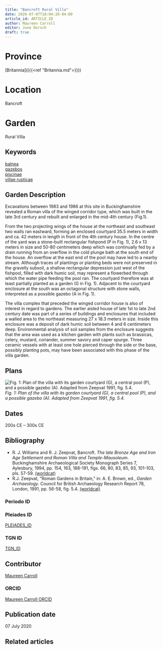 ```yaml
---
title: "Bancroft Rural Villa"
date: 2020-07-07T18:04:20-04:00
article_id: ARTICLE_ID
author: Maureen Carroll
editor: June Dorsch
draft: true
---
```


# Province

[Britannia](({{<ref "Britannia.md">}}))  

# Location

Bancroft

# Garden

Rural Villa

## Keywords

[balnea](http://vocab.getty.edu/page/aat/300120377)  
[gazebos](http://vocab.getty.edu/page/aat/300006798)  
[piscinae]( http://vocab.getty.edu/page/aat/300375619)  
[villae rusticae](http://vocab.getty.edu/page/aat/300005518)  

## Garden Description

Excavations between 1983 and 1986 at this site in Buckinghamshire revealed a Roman villa of the winged corridor type, which was built in the late 3rd century and rebuilt and enlarged in the mid-4th century (Fig.1).   

From the two projecting wings of the house at the northeast and southeast two walls ran eastward, forming an enclosed courtyard 35.5 meters in width and ca. 42 meters in length in front of the 4th century house. In the centre of the yard was a stone-built rectangular fishpond (P in Fig. 1), 2.6 x 13 meters in size and 50-80 centimeters deep which was continually fed by a drain running from an overflow in the cold plunge bath at the south end of the house. An overflow at the east end of the pool may have led to a nearby stream. Although traces of plantings or planting beds were not preserved in the gravelly subsoil, a shallow rectangular depression just west of the fishpool, filled with dark humic soil, may represent a flowerbed through which the water pipe feeding the pool ran. The courtyard therefore was at least partially planted as a garden (G in Fig. 1). Adjacent to the courtyard enclosure at the south was an octagonal structure with stone walls, interpreted as a possible gazebo (A in Fig. 1).

The villa complex that preceded the winged corridor house is also of interest in regard to gardens. The earlier aisled house of late 1st to late 2nd century date was part of a series of buildings and enclosures that included a walled area to the northeast measuring 27 x 18.3 meters in size. Inside this enclosure was a deposit of dark humic soil between 4 and 6 centimeters deep. Environmental analysis of soil samples from the enclosure suggests that the area was used as a kitchen garden with plants such as brassicas, celery, mustard, coriander, summer savory and caper spurge. Three ceramic vessels with at least one hole pierced through the side or the base, possibly planting pots, may have been associated with this phase of the villa garden.

## Plans

![Fig. 1: Plan of the villa with its garden courtyard (G), a central pool (P), and a possible gazebo (A). Adapted from Zeepvat 1991, fig. 5.4.](Bancroft-fig-1.jpg)
*Fig. 1: Plan of the villa with its garden courtyard (G), a central pool (P), and a possible gazebo (A). Adapted from Zeepvat 1991, fig. 5.4.*

## Dates
200s CE – 300s CE

## Bibliography

* R. J. Williams and R. J. Zeepvat, Bancroft. *The late Bronze Age and Iron Age Settlement and Roman Villa and Temple-Mausoleum*. Buckinghamshire Archaeological Society Monograph Series 7, Aylesbury, 1994, pp. 154, 163, 188-191, figs. 66, 80, 83, 85, 93, 101-103, pls. 57-59. [(worldcat)](http://www.worldcat.org/oclc/669708984)
* R.J. Zeepvat, “Roman Gardens in Britain,” in: A. E. Brown, ed., *Garden Archaeology*. Council for British Archaeology Research Report 78, London, 1991, pp. 56-58, fig. 5.4. [(worldcat)](http://www.worldcat.org/oclc/911653165)

### Periodo ID

<!-- [PERIODO_ID](https://pleiades.stoa.org/places/PLEIADES_ID) -->

### Pleiades ID

[PLEIADES_ID](https://pleiades.stoa.org/places/79312)

### TGN ID
[TGN_ID](http://vocab.getty.edu/page/tgn/7030316)

## Contributor

[Maureen Carroll](https://www.sheffield.ac.uk/archaeology/our-people/academic-staff/maureen-carroll)

### ORCID

[Maureen Carroll ORCID](https://orcid.org/0000-0001-9958-8032)

## Publication date

07 July 2020

## Related articles

<!-- Links to other related articles. Leave blank for now -->
